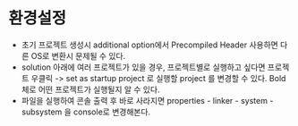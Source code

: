 # 환경설정

- 초기 프로젝트 생성시 additional option에서 Precompiled Header 사용하면 다른 OS로 변환시 문제될 수 있다.
- solution 아래에 여러 프로젝트가 있을 경우, 프로젝트별로 실행하고 싶다면 프로젝트 우클릭 -> set as startup project 로 실행할 project 를 변경할 수 있다. Bold 체로 어떤 프로젝트가 실행될지 알 수 있다.
- 파일을 실행하여 콘솔 출력 후 바로 사라지면 properties - linker - system - subsystem 을 console로 변경해본다.